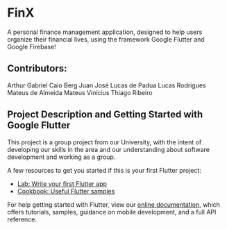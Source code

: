 # FinX

A personal finance management application, designed to help users organize their financial lives, using the framework Google Flutter and Google Firebase!

## Contributors:
Arthur Gabriel
Caio Berg
Juan José
Lucas de Padua
Lucas Rodrigues
Mateus de Almeida
Mateus Vinícius
Thiago Ribeiro



## Project Description and Getting Started with Google Flutter

This project is a group project from our University, with the intent of developing our skills in the area and our understanding about software development and working as a group.

A few resources to get you started if this is your first Flutter project:

- [Lab: Write your first Flutter app](https://flutter.dev/docs/get-started/codelab)
- [Cookbook: Useful Flutter samples](https://flutter.dev/docs/cookbook)

For help getting started with Flutter, view our
[online documentation](https://flutter.dev/docs), which offers tutorials,
samples, guidance on mobile development, and a full API reference.
